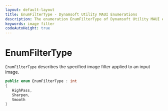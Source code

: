 ```yaml
---
layout: default-layout
title: EnumFilterType - Dynamsoft Utility MAUI Enumerations
description: The enumeration EnumFilterType of Dynamsoft Utility MAUI edition describes the specified image filter applied to an input image.
keywords: image filter
codeAutoHeight: true
---
```


# EnumFilterType

`EnumFilterType` describes the specified image filter applied to an input image.

```java
public enum EnumFilterType : int
{
   HighPass,
   Sharpen,
   Smooth
}
```
